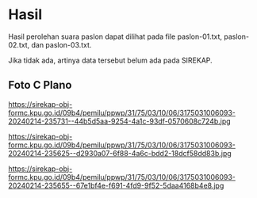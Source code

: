 # Hasil

Hasil perolehan suara paslon dapat dilihat pada file paslon-01.txt, paslon-02.txt, dan paslon-03.txt.

Jika tidak ada, artinya data tersebut belum ada pada SIREKAP.

## Foto C Plano

https://sirekap-obj-formc.kpu.go.id/09b4/pemilu/ppwp/31/75/03/10/06/3175031006093-20240214-235731--44b5d5aa-9254-4a1c-93df-0570608c724b.jpg

https://sirekap-obj-formc.kpu.go.id/09b4/pemilu/ppwp/31/75/03/10/06/3175031006093-20240214-235625--d2930a07-6f88-4a6c-bdd2-18dcf58dd83b.jpg

https://sirekap-obj-formc.kpu.go.id/09b4/pemilu/ppwp/31/75/03/10/06/3175031006093-20240214-235655--67e1bf4e-f691-4fd9-9f52-5daa4168b4e8.jpg
